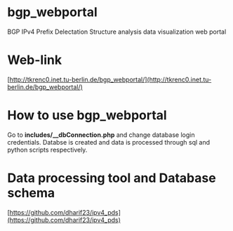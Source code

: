 # bgp_webportal
BGP IPv4 Prefix Delectation Structure analysis data visualization web portal 
# Web-link
[http://tkrenc0.inet.tu-berlin.de/bgp_webportal/](http://tkrenc0.inet.tu-berlin.de/bgp_webportal/)
# How to use bgp_webportal
Go to **includes/__dbConnection.php** and change database login credentials.
Databse is created and data is processed through sql and python scripts respectively.
# Data processing tool and Database schema
[https://github.com/dharif23/ipv4_pds](https://github.com/dharif23/ipv4_pds)
